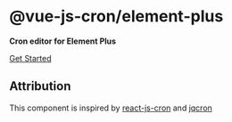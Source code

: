 # @vue-js-cron/element-plus

**Cron editor for Element Plus**

[Get Started](https://abichinger.github.io/vue-js-cron/next/guide/getting-started.html#element-plus)

## Attribution

This component is inspired by [react-js-cron](https://github.com/xrutayisire/react-js-cron) and [jqcron](https://github.com/arnapou/jqcron)